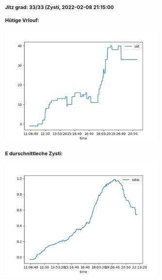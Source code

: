 ### Jitz grad: 33/33 (Zysti, 2022-02-08 21:15:00

### Hütige Vrlouf:
![Graph](Today.png)

### E durschnittleche Zysti:
![Graph](Zysti.png)